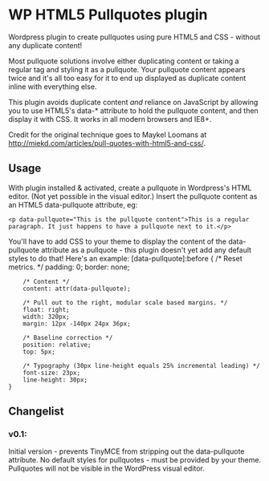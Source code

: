WP HTML5 Pullquotes plugin
==========================

Wordpress plugin to create pullquotes using pure HTML5 and CSS - without any duplicate content!

Most pullquote solutions involve either duplicating content or taking a regular tag and styling it as a pullquote. Your pullquote content appears twice and it's all too easy for it to end up displayed as duplicate content inline with everything else.

This plugin avoids duplicate content *and* reliance on JavaScript by allowing you to use HTML5's data-* attribute to hold the pullquote content, and then display it with CSS. It works in all modern browsers and IE8+.

Credit for the original technique goes to Maykel Loomans at http://miekd.com/articles/pull-quotes-with-html5-and-css/.

Usage
--------------------------
With plugin installed & activated, create a pullquote in Wordpress's HTML editor. (Not yet possible in the visual editor.) Insert the pullquote content as an HTML5 data-pullquote attribute, eg:

	<p data-pullquote="This is the pullquote content">This is a regular paragraph. It just happens to have a pullquote next to it.</p>

You'll have to add CSS to your theme to display the content of the data-pullquote attribute as a pullquote - this plugin doesn't yet add any default styles to do that! Here's an example:
	[data-pullquote]:before {
		/* Reset metrics. */
		padding: 0;
		border: none;
	
		/* Content */
		content: attr(data-pullquote);
	
		/* Pull out to the right, modular scale based margins. */
		float: right;
		width: 320px;
		margin: 12px -140px 24px 36px;
	
		/* Baseline correction */
		position: relative;
		top: 5px;
	
		/* Typography (30px line-height equals 25% incremental leading) */
		font-size: 23px;
		line-height: 30px;
	}

Changelist
--------------------------

### v0.1:
Initial version - prevents TinyMCE from stripping out the data-pullquote attribute.
No default styles for pullquotes - must be provided by your theme.
Pullquotes will not be visible in the WordPress visual editor.
